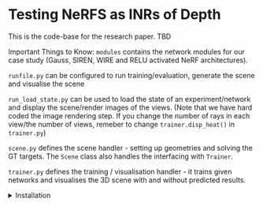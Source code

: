 # Testing NeRFS as INRs of Depth

This is the code-base for the research paper. TBD

Important Things to Know:
`modules` contains the network modules for our case study (Gauss, SIREN, WIRE and RELU activated NeRF architectures).

`runfile.py` can be configured to run training/evaluation, generate the scene and visualise the scene

`run_load_state.py` can be used to load the state of an experiment/network and display the scene/render images of the views. (Note that we have hard coded the image rendering step. If you change the number of rays in each view/the number of views, remeber to change `trainer.disp_heat()` in `trainer.py`)

`scene.py` defines the scene handler - setting up geometries and solving the GT targets. The `Scene` class also handles the interfacing with `Trainer`.

`trainer.py` defines the training / visualisation handler - it trains given networks and visualises the 3D scene with and without predicted results.


<details>
<summary>Installation</summary>
<br>

```
pip install torch==1.12.1+cu113 torchvision==0.13.1+cu113 -f https://download.pytorch.org/whl/torch_stable.html
```

![name-of-you-image](notebook_results/Test002_recoloured.png)
</details>

